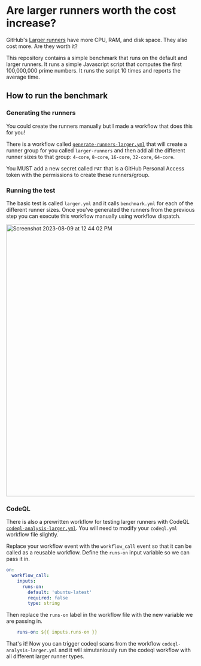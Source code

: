 # Are larger runners worth the cost increase?

GitHub's [Larger runners](https://docs.github.com/en/actions/using-github-hosted-runners/about-larger-runners) have more CPU, RAM, and disk space. They also cost more. Are they worth it?

This repository contains a simple benchmark that runs on the default and larger runners. It runs a simple Javascript script that computes the first 100,000,000 prime numbers. It runs the script 10 times and reports the average time.

## How to run the benchmark

### Generating the runners

You could create the runners manually but I made a workflow that does this for you!

There is a workflow called [`generate-runners-larger.yml`](https://github.com/octodemo/is-larger-worth/blob/main/.github/workflows/generate-runners-larger.yml) that will create a runner group for you called `larger-runners` and then add all the different runner sizes to that group: `4-core`, `8-core`, `16-core`, `32-core`, `64-core`.

You MUST add a new secret called `PAT` that is a GitHub Personal Access token with the permissions to create these runners/group.

### Running the test

The basic test is called `larger.yml` and it calls `benchmark.yml` for each of the different runner sizes. Once you've generated the runners from the previous step you can execute this workflow manually using workflow dispatch.

<img width="725" alt="Screenshot 2023-08-09 at 12 44 02 PM" src="https://github.com/octodemo/is-larger-worth/assets/22425467/9fdbbb16-081f-49ab-8a19-264c8c719d57">

### CodeQL

There is also a prewritten workflow for testing larger runners with CodeQL [`codeql-analysis-larger.yml`](https://github.com/octodemo/is-larger-worth/blob/main/.github/workflows/codeql-analysis-larger.yml). You will need to modify your `codeql.yml` workflow file slightly.

Replace your workflow event with the `workflow_call` event so that it can be called as a reusable workflow. Define the `runs-on` input variable so we can pass it in.
```yml
on:
  workflow_call:
    inputs:
      runs-on:
        default: 'ubuntu-latest'
        required: false
        type: string
```

Then replace the `runs-on` label in the workflow file with the new variable we are passing in.
```yml
    runs-on: ${{ inputs.runs-on }}
```

That's it! Now you can trigger codeql scans from the workflow `codeql-analysis-larger.yml` and it will simutaniously run the codeql workflow with all different larger runner types.
